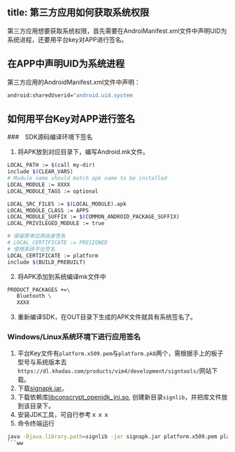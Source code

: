 title: 第三方应用如何获取系统权限
---

第三方应用想要获取系统权限，首先需要在AndroiManifest.xml文件中声明UID为系统进程，还要用平台key对APP进行签名。

## 在APP中声明UID为系统进程
第三方应用的AndroidManifest.xml文件中声明：
```sh
android:sharedUserid="android.uid.system
```

## 如何用平台Key对APP进行签名
###　SDK源码编译环境下签名
1. 将APK放到对应目录下，编写Android.mk文件。
```sh
LOCAL_PATH := $(call my-dir)
include $(CLEAR_VARS)
# Module name should match apk name to be installed
LOCAL_MODULE := XXXX
LOCAL_MODULE_TAGS := optional

LOCAL_SRC_FILES := $(LOCAL_MODULE).apk
LOCAL_MODULE_CLASS := APPS
LOCAL_MODULE_SUFFIX := $(COMMON_ANDROID_PACKAGE_SUFFIX)
LOCAL_PRIVILEGED_MODULE := true

# 保留原来应用自身签名
# LOCAL_CERTIFICATE := PRESIGNED
# 使用系统平台签名
LOCAL_CERTIFICATE := platform
include $(BUILD_PREBUILT)
```
2. 将APK添加到系统编译mk文件中
```sh
PRODUCT_PACKAGES +=\
   Bluetooth \
   XXXX
```
3. 重新编译SDK，在OUT目录下生成的APK文件就具有系统签名了。

### Windows/Linux系统环境下进行应用签名
1. 平台Key文件有`platform.x509.pem`与`platform.pk8`两个，需根据手上的板子型号与系统版本去`https://dl.khadas.com/products/vim4/development/signtools/`网站下载。
2. 下载[signapk.jar](https://dl.khadas.com/products/vim4/development/signtools/signapk.kar)。
3. 下载依赖库[libconscrypt_openjdk_jni.so](https://dl.khadas.com/products/vim4/development/signtools/libconscrypt_openjdk_jni.so), 创建新目录`signlib`，并把库文件放到该目录下。
3. 安装JDK工具，可自行参考ｘｘｘ
4. 命令终端运行
```sh
java -Djava.library.path=signlib -jar signapk.jar platform.x509.pem platform.pk8 unsigned.apk signed.apk
```ww
